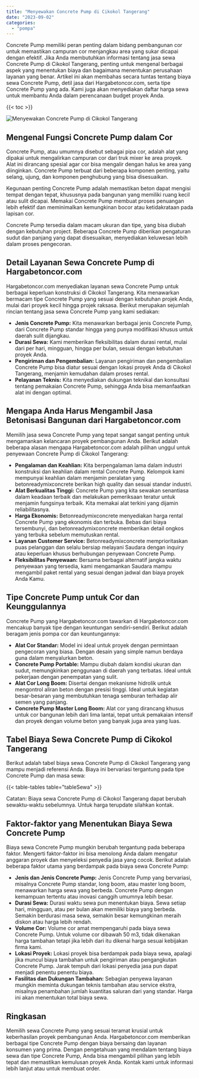 ```yaml
---
title: "Menyewakan Concrete Pump di Cikokol Tangerang"
date: "2023-09-02"
categories: 
  - "pompa"
---
```




Concrete Pump memiliki peran penting dalam bidang pembangunan cor untuk memastikan campuran cor menjangkau area yang sukar dicapai dengan efektif. Jika Anda membutuhkan informasi tentang jasa sewa Concrete Pump di Cikokol Tangerang, penting untuk mengenal berbagai aspek yang menentukan biaya dan bagaimana menentukan perusahaan layanan yang benar. Artikel ini akan membahas secara tuntas tentang biaya sewa Concrete Pump, detil jasa dari Hargabetoncor.com, serta tipe Concrete Pump yang ada. Kami juga akan menyediakan daftar harga sewa untuk membantu Anda dalam perencanaan budget proyek Anda.

{{< toc >}}

![Menyewakan Concrete Pump di Cikokol Tangerang](https://hargareadymixid.github.io/pompa/concrete-pump%20(11).png)

## Mengenal Fungsi Concrete Pump dalam Cor

Concrete Pump, atau umumnya disebut sebagai pipa cor, adalah alat yang dipakai untuk mengalirkan campuran cor dari truk mixer ke area proyek. Alat ini dirancang spesial agar cor bisa mengalir dengan halus ke area yang diinginkan. Concrete Pump terbuat dari beberapa komponen penting, yaitu selang, ujung, dan komponen penghubung yang bisa disesuaikan.

Kegunaan penting Concrete Pump adalah memastikan beton dapat mengisi tempat dengan tepat, khususnya pada bangunan yang memiliki ruang kecil atau sulit dicapai. Memakai Concrete Pump membuat proses penuangan lebih efektif dan meminimalkan kemungkinan bocor atau ketidakrataan pada lapisan cor.

Concrete Pump tersedia dalam macam ukuran dan tipe, yang bisa diubah dengan kebutuhan project. Beberapa Concrete Pump diberikan pengaturan sudut dan panjang yang dapat disesuaikan, menyediakan keluwesan lebih dalam proses pengecoran.

## Detail Layanan Sewa Concrete Pump di Hargabetoncor.com

Hargabetoncor.com menyediakan layanan sewa Concrete Pump untuk berbagai keperluan konstruksi di Cikokol Tangerang. Kita menawarkan bermacam tipe Concrete Pump yang sesuai dengan kebutuhan projek Anda, mulai dari proyek kecil hingga projek raksasa. Berikut merupakan sejumlah rincian tentang jasa sewa Concrete Pump yang kami sediakan:

- **Jenis Concrete Pump:** Kita menawarkan berbagai jenis Concrete Pump, dari Concrete Pump standar hingga yang punya modifikasi khusus untuk daerah sulit dijangkau.
- **Durasi Sewa:** Kami memberikan fleksibilitas dalam durasi rental, mulai dari per hari, mingguan, hingga per bulan, sesuai dengan kebutuhan proyek Anda.
- **Pengiriman dan Pengembalian:** Layanan pengiriman dan pengembalian Concrete Pump bisa diatur sesuai dengan lokasi proyek Anda di Cikokol Tangerang, menjamin kemudahan dalam proses rental.
- **Pelayanan Teknis:** Kita menyediakan dukungan teknikal dan konsultasi tentang pemakaian Concrete Pump, sehingga Anda bisa memanfaatkan alat ini dengan optimal.

## Mengapa Anda Harus Mengambil Jasa Betonisasi Bangunan dari Hargabetoncor.com

Memilih jasa sewa Concrete Pump yang tepat sangat sangat penting untuk mengamankan kelancaran proyek pembangunan Anda. Berikut adalah beberapa alasan mengapa Hargabetoncor.com adalah pilihan unggul untuk penyewaan Concrete Pump di Cikokol Tangerang:

- **Pengalaman dan Keahlian:** Kita berpengalaman lama dalam industri konstruksi dan keahlian dalam rental Concrete Pump. Kelompok kami mempunyai keahlian dalam menjamin peralatan yang betonreadymixconcrete berikan high quality dan sesuai standar industri.
- **Alat Berkualitas Tinggi:** Concrete Pump yang kita sewakan senantiasa dalam keadaan terbaik dan melakukan pemeriksaan teratur untuk menjamin fungsinya terbaik. Kita memakai alat terkini yang dijamin reliabilitasnya.
- **Harga Ekonomis:** Betonreadymixconcrete menyediakan harga rental Concrete Pump yang ekonomis dan terbuka. Bebas dari biaya tersembunyi, dan betonreadymixconcrete memberikan detail ongkos yang terbuka sebelum memutuskan rental.
- **Layanan Customer Service:** Betonreadymixconcrete memprioritaskan puas pelanggan dan selalu bersiap melayani Saudara dengan inquiry atau keperluan khusus berhubungan penyewaan Concrete Pump.
- **Fleksibilitas Penyewaan:** Bersama berbagai alternatif jangka waktu penyewaan yang tersedia, kami mengamankan Saudara mampu mengambil paket rental yang sesuai dengan jadwal dan biaya proyek Anda Kamu.

## Tipe Concrete Pump untuk Cor dan Keunggulannya

Concrete Pump yang Hargabetoncor.com tawarkan di Hargabetoncor.com mencakup banyak tipe dengan keuntungan sendiri-sendiri. Berikut adalah beragam jenis pompa cor dan keuntungannya:

- **Alat Cor Standar:** Model ini ideal untuk proyek dengan permintaan pengecoran yang biasa. Dengan desain yang simple namun berdaya guna dalam menyalurkan beton.
- **Concrete Pump Portable:** Mampu diubah dalam kondisi ukuran dan sudut, memungkinkan penggunaan di daerah yang terbatas. Ideal untuk pekerjaan dengan penempatan yang sulit.
- **Alat Cor Long Boom:** Disertai dengan mekanisme hidrolik untuk mengontrol aliran beton dengan presisi tinggi. Ideal untuk kegiatan besar-besaran yang membutuhkan tenaga semburan terhadap alir semen yang panjang.
- **Concrete Pump Master Long Boom:** Alat cor yang dirancang khusus untuk cor bangunan lebih dari lima lantai, tepat untuk pemakaian intensif dan proyek dengan volume beton yang banyak juga area yang luas.

## Tabel Biaya Sewa Concrete Pump di Cikokol Tangerang

Berikut adalah tabel biaya sewa Concrete Pump di Cikokol Tangerang yang mampu menjadi referensi Anda. Biaya ini bervariasi tergantung pada tipe Concrete Pump dan masa sewa:

{{< table-tables table="tableSewa" >}}

Catatan: Biaya sewa Concrete Pump di Cikokol Tangerang dapat berubah sewaktu-waktu sebelumnya. Untuk harga terupdate silahkan kontak.

## Faktor-faktor yang Menentukan Biaya Sewa Concrete Pump

Biaya sewa Concrete Pump mungkin berubah tergantung pada beberapa faktor. Mengerti faktor-faktor ini bisa menolong Anda dalam mengatur anggaran proyek dan menyeleksi penyedia jasa yang cocok. Berikut adalah beberapa faktor utama yang berdampak pada biaya sewa Concrete Pump:

- **Jenis dan Jenis Concrete Pump:** Jenis Concrete Pump yang bervariasi, misalnya Concrete Pump standar, long boom, atau master long boom, menawarkan harga sewa yang berbeda. Concrete Pump dengan kemampuan tertentu atau inovasi canggih umumnya lebih besar.
- **Durasi Sewa:** Durasi waktu sewa pun menentukan biaya. Sewa setiap hari, mingguan, atau per bulan akan memiliki biaya yang berbeda. Semakin berdurasi masa sewa, semakin besar kemungkinan meraih diskon atau harga lebih rendah.
- **Volume Cor:** Volume cor amat mempengaruhi pada biaya sewa Concrete Pump. Untuk volume cor dibawah 50 m3, tidak dikenakan harga tambahan tetapi jika lebih dari itu dikenai harga sesuai kebijakan firma kami.
- **Lokasi Proyek:** Lokasi proyek bisa berdampak pada biaya sewa, apalagi jika muncul biaya tambahan untuk pengiriman atau pengangkutan Concrete Pump. Jarak tempuh dari lokasi penyedia jasa pun dapat menjadi penentu penentu biaya.
- **Fasilitas dan Dukungan Tambahan:** Sebagian penyewa layanan mungkin meminta dukungan teknis tambahan atau service ekstra, misalnya penambahan jumlah kuantitas saluran dari yang standar. Harga ini akan menentukan total biaya sewa.

## Ringkasan

Memilih sewa Concrete Pump yang sesuai teramat krusial untuk keberhasilan proyek pembangunan Anda. Hargabetoncor.com memberikan berbagai tipe Concrete Pump dengan biaya bersaing dan layanan konsumen yang prima. Dengan pengetahuan yang mendalam tentang biaya sewa dan tipe Concrete Pump, Anda bisa mengambil pilihan yang lebih tepat dan memastikan kemulusan proyek Anda. Kontak kami untuk informasi lebih lanjut atau untuk membuat order.
